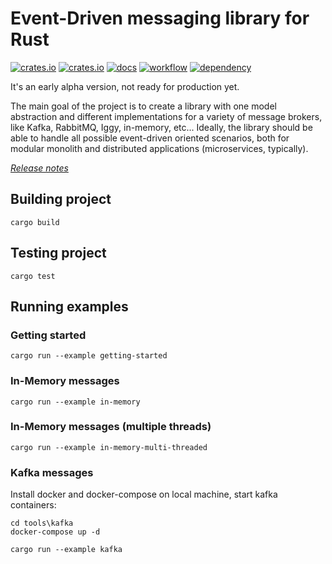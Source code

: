 # Event-Driven messaging library for Rust

[![crates.io](https://img.shields.io/crates/v/eventure.svg)](https://crates.io/crates/eventure)
[![crates.io](https://img.shields.io/crates/d/eventure.svg)](https://crates.io/crates/eventure)
[![docs](https://docs.rs/eventure/badge.svg)](https://docs.rs/eventure)
[![workflow](https://github.com/rust-lang-libs/eventure/actions/workflows/build.yml/badge.svg)](https://github.com/rust-lang-libs/eventure/actions/workflows/build.yml)
[![dependency](https://deps.rs/repo/github/rust-lang-libs/eventure/status.svg)](https://deps.rs/repo/github/rust-lang-libs/eventure)

It's an early alpha version, not ready for production yet.

The main goal of the project is to create a library with one model abstraction and different implementations 
for a variety of message brokers, like Kafka, RabbitMQ, Iggy, in-memory, etc... Ideally, the library should
be able to handle all possible event-driven oriented scenarios, both for modular monolith and distributed
applications (microservices, typically).

[*Release notes*](https://github.com/rust-lang-libs/eventure/releases)

## Building project
`cargo build`

## Testing project
`cargo test`

## Running examples

### Getting started
`cargo run --example getting-started`

### In-Memory messages
`cargo run --example in-memory`

### In-Memory messages (multiple threads)
`cargo run --example in-memory-multi-threaded`

### Kafka messages
Install docker and docker-compose on local machine, start kafka containers:
```
cd tools\kafka
docker-compose up -d
```

`cargo run --example kafka`
